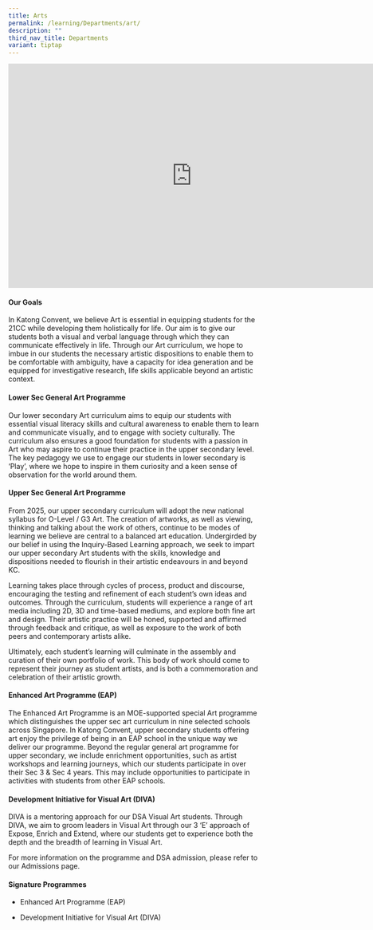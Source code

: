 ```yaml
---
title: Arts
permalink: /learning/Departments/art/
description: ""
third_nav_title: Departments
variant: tiptap
---
```

<div class="iframe-wrapper">
<iframe height="450" width="735" allowfullscreen="true" frameborder="0" src="https://docs.google.com/presentation/d/e/2PACX-1vRGHvkH5WLXM_SS39x-8XmRdiwwrfVVZCQ5BS1H5-ntvIfiKT3GjNhYB6M84EPJug9dHr_0CPJa1M1X/embed?start=false&amp;loop=false&amp;delayms=3000"></iframe>
</div>
<h4>Our Goals</h4>
<p>In Katong Convent, we believe Art is essential in equipping students for
the 21CC while developing them holistically for life. Our aim is to give
our students both a visual and verbal language through which they can communicate
effectively in life. Through our Art curriculum, we hope to imbue in our
students the necessary artistic dispositions to enable them to be comfortable
with ambiguity, have a capacity for idea generation and be equipped for
investigative research, life skills applicable beyond an artistic context.</p>
<h4>Lower Sec General Art Programme</h4>
<p>Our lower secondary Art curriculum aims to equip our students with essential
visual literacy skills and cultural awareness to enable them to learn and
communicate visually, and to engage with society culturally. The curriculum
also ensures a good foundation for students with a passion in Art who may
aspire to continue their practice in the upper secondary level. The key
pedagogy we use to engage our students in lower secondary is ‘Play’, where
we hope to inspire in them curiosity and a keen sense of observation for
the world around them.</p>
<h4>Upper Sec General Art Programme</h4>
<p>From 2025, our upper secondary curriculum will adopt the new national
syllabus for O-Level / G3 Art. The creation of artworks, as well as viewing,
thinking and talking about the work of others, continue to be modes of
learning we believe are central to a balanced art education. Undergirded
by our belief in using the Inquiry-Based Learning approach, we seek to
impart our upper secondary Art students with the skills, knowledge and
dispositions needed to flourish in their artistic endeavours in and beyond
KC.</p>
<p>Learning takes place through cycles of process, product and discourse,
encouraging the testing and refinement of each student’s own ideas and
outcomes. Through the curriculum, students will experience a range of art
media including 2D, 3D and time-based mediums, and explore both fine art
and design. Their artistic practice will be honed, supported and affirmed
through feedback and critique, as well as exposure to the work of both
peers and contemporary artists alike.</p>
<p>Ultimately, each student’s learning will culminate in the assembly and
curation of their own portfolio of work. This body of work should come
to represent their journey as student artists, and is both a commemoration
and celebration of their artistic growth.</p>
<p></p>
<h4>Enhanced Art Programme (EAP)</h4>
<p>The Enhanced Art Programme is an MOE-supported special Art programme which
distinguishes the upper sec art curriculum in nine selected schools across
Singapore. In Katong Convent, upper secondary students offering art enjoy
the privilege of being in an EAP school in the unique way we deliver our
programme. Beyond the regular general art programme for upper secondary,
we include enrichment opportunities, such as artist workshops and learning
journeys, which our students participate in over their Sec 3 &amp; Sec
4 years. This may include opportunities to participate in activities with
students from other EAP schools.</p>
<h4>Development Initiative for Visual Art (DIVA)</h4>
<p>DIVA is a mentoring approach for our DSA Visual Art students. Through
DIVA, we aim to groom leaders in Visual Art through our 3 ‘E’ approach
of Expose, Enrich and Extend, where our students get to experience both
the depth and the breadth of learning in Visual Art.</p>
<p>For more information on the programme and DSA admission, please refer
to our Admissions page.</p>
<h4>Signature Programmes</h4>
<ul data-tight="true" class="tight">
<li>
<p>Enhanced Art Programme (EAP)</p>
</li>
<li>
<p>Development Initiative for Visual Art (DIVA)</p>
</li>
</ul>
<p></p>